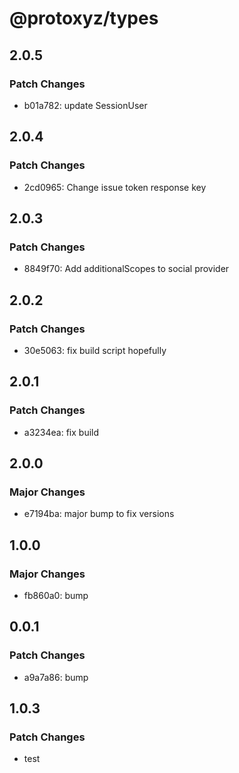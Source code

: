 # @protoxyz/types

## 2.0.5

### Patch Changes

-   b01a782: update SessionUser

## 2.0.4

### Patch Changes

-   2cd0965: Change issue token response key

## 2.0.3

### Patch Changes

-   8849f70: Add additionalScopes to social provider

## 2.0.2

### Patch Changes

-   30e5063: fix build script hopefully

## 2.0.1

### Patch Changes

-   a3234ea: fix build

## 2.0.0

### Major Changes

-   e7194ba: major bump to fix versions

## 1.0.0

### Major Changes

-   fb860a0: bump

## 0.0.1

### Patch Changes

-   a9a7a86: bump

## 1.0.3

### Patch Changes

-   test

